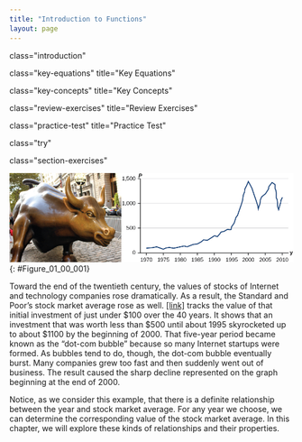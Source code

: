 ```yaml
---
title: "Introduction to Functions"
layout: page
---
```



<cnx-pi data-type="cnx.flag.introduction"> class="introduction" </cnx-pi>

<cnx-pi data-type="cnx.eoc">class="key-equations" title="Key Equations"</cnx-pi>

<cnx-pi data-type="cnx.eoc">class="key-concepts" title="Key Concepts"</cnx-pi>

<cnx-pi data-type="cnx.eoc">class="review-exercises" title="Review Exercises"</cnx-pi>

<cnx-pi data-type="cnx.eoc">class="practice-test" title="Practice Test"</cnx-pi>

<cnx-pi data-type="cnx.answers">class="try"</cnx-pi>

<cnx-pi data-type="cnx.answers">class="section-exercises"</cnx-pi>

 ![Figure of a bull and a graph of market prices.](../resources/CNX_Precalc_Figure_01_00_001n.jpg "Standard and Poor&#x2019;s Index with dividends reinvested (credit &quot;bull&quot;: modification of work by Prayitno Hadinata; credit &quot;graph&quot;: modification of work by MeasuringWorth)&#10;      "){: #Figure_01_00_001}

Toward the end of the twentieth century, the values of stocks of Internet and technology companies rose dramatically. As a result, the Standard and Poor’s stock market average rose as well. [\[link\]](#Figure_01_00_001) tracks the value of that initial investment of just under $100 over the 40 years. It shows that an investment that was worth less than $500 until about 1995 skyrocketed up to about $1100 by the beginning of 2000. That five-year period became known as the “dot-com bubble” because so many Internet startups were formed. As bubbles tend to do, though, the dot-com bubble eventually burst. Many companies grew too fast and then suddenly went out of business. The result caused the sharp decline represented on the graph beginning at the end of 2000.

Notice, as we consider this example, that there is a definite relationship between the year and stock market average. For any year we choose, we can determine the corresponding value of the stock market average. In this chapter, we will explore these kinds of relationships and their properties.

